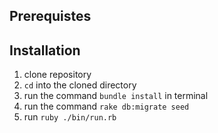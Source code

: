 ## Prerequistes 

## Installation
1. clone repository
2. `cd` into the cloned directory
3. run the command `bundle install` in terminal
4. run the command  `rake db:migrate seed`
5. run `ruby ./bin/run.rb`
